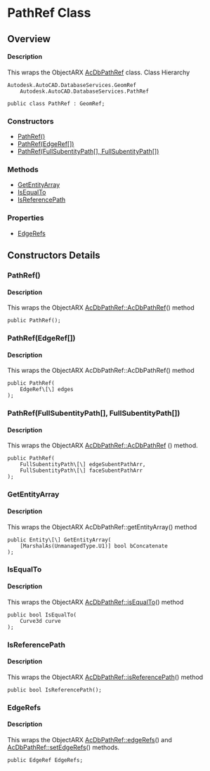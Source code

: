 # PathRef Class

## Overview

#### Description
This wraps the ObjectARX [AcDbPathRef](AcDbPathRef.md) class.
Class Hierarchy
```text
Autodesk.AutoCAD.DatabaseServices.GeomRef
    Autodesk.AutoCAD.DatabaseServices.PathRef
```

```text
public class PathRef : GeomRef;
```

### Constructors

- [PathRef()](#pathref())
- [PathRef(EdgeRef[])](#pathref(edgeref[]))
- [PathRef(FullSubentityPath[], FullSubentityPath[])](#pathref(fullsubentitypath[],-fullsubentitypath[]))

### Methods

- [GetEntityArray](#getentityarray)
- [IsEqualTo](#isequalto)
- [IsReferencePath](#isreferencepath)

### Properties

- [EdgeRefs](#edgerefs)


## Constructors Details

### PathRef()

#### Description
This wraps the ObjectARX [AcDbPathRef::AcDbPathRef](AcDbPathRef__AcDbPathRef.md)() method
```text
public PathRef();
```

### PathRef(EdgeRef[])

#### Description
This wraps the ObjectARX AcDbPathRef::AcDbPathRef() method
```text
public PathRef(
    EdgeRef\[\] edges
);
```

### PathRef(FullSubentityPath[], FullSubentityPath[])

#### Description
This wraps the ObjectARX [AcDbPathRef::AcDbPathRef](AcDbPathRef__AcDbPathRef@AcDbFullSubentPathArray_@AcDbFullSubentPathArray_.md) () method.
```text
public PathRef(
    FullSubentityPath\[\] edgeSubentPathArr, 
    FullSubentityPath\[\] faceSubentPathArr
);
```

### GetEntityArray

#### Description
This wraps the ObjectARX AcDbPathRef::getEntityArray() method
```text
public Entity\[\] GetEntityArray(
    [MarshalAs(UnmanagedType.U1)] bool bConcatenate
);
```

### IsEqualTo

#### Description
This wraps the ObjectARX [AcDbPathRef::isEqualTo](AcDbPathRef__isEqualTo@AcGeCurve3d_.md)() method
```text
public bool IsEqualTo(
    Curve3d curve
);
```

### IsReferencePath

#### Description
This wraps the ObjectARX [AcDbPathRef::isReferencePath](AcDbPathRef__isReferencePath.md)() method
```text
public bool IsReferencePath();
```

### EdgeRefs

#### Description
This wraps the ObjectARX [AcDbPathRef::edgeRefs](AcDbPathRef__edgeRefs@const.md)() and [AcDbPathRef::setEdgeRefs](AcDbPathRef__setEdgeRefs@AcArray_AcDbEdgeRef__.md)() methods.
```text
public EdgeRef EdgeRefs;
```
